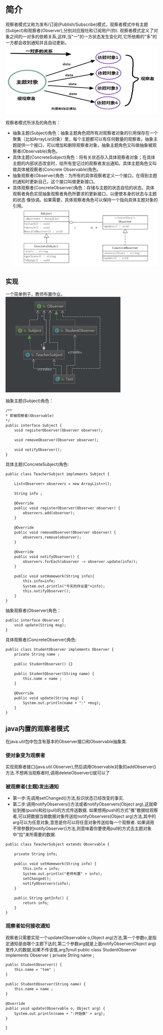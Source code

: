 # 简介
观察者模式又称为发布/订阅(Publish/Subscribe)模式，观察者模式中有主题(Subject)和观察者(Observer),分别对应报社和订阅用户(你).
观察者模式定义了对象之间的一对多的依赖关系,这样,当"一"的一方状态发生变化时,它所依赖的"多"的一方都会收到通知并且自动更新。
![](.观察者模式_images\dcd7af5d.png)

观察者模式所涉及的角色有：
- 抽象主题(Subject)角色：抽象主题角色把所有对观察者对象的引用保存在一个聚集（比如ArrayList对象）里，每个主题都可以有任何数量的观察者。抽象主题提供一个接口，可以增加和删除观察者对象，抽象主题角色又叫做抽象被观察者(Observable)角色。
- 具体主题(ConcreteSubject)角色：将有关状态存入具体观察者对象；在具体主题的内部状态改变时，给所有登记过的观察者发出通知。具体主题角色又叫做具体被观察者(Concrete Observable)角色。
- 抽象观察者(Observer)角色：为所有的具体观察者定义一个接口，在得到主题的通知时更新自己，这个接口叫做更新接口。
- 具体观察者(ConcreteObserver)角色：存储与主题的状态自恰的状态。具体观察者角色实现抽象观察者角色所要求的更新接口，以便使本身的状态与主题的状态 像协调。如果需要，具体观察者角色可以保持一个指向具体主题对象的引用。
![](.观察者模式_images\4673159a.png)

## 实现
一个简单例子，教师布置作业。
![](.观察者模式_images\7be01022.png)

抽象主题(Subject)角色：
```
/**
* 即被观察者(Observable)
*/
public interface Subject {
    void registerObserver(Observer observer);

    void removeObserver(Observer observer);

    void notifyObserver();
}
```
具体主题(ConcreteSubject)角色:
```
public class TeacherSubject implements Subject {

    List<Observer> observers = new ArrayList<>();

    String info ;

    @Override
    public void registerObserver(Observer observer) {
        observers.add(observer);
    }

    @Override
    public void removeObserver(Observer observer) {
        observers.remove(observer);
    }

    @Override
    public void notifyObserver() {
        observers.forEach(observer -> observer.update(info));
    }

    public void setHomework(String info){
        this.info=info;
        System.out.println("今天的作业是"+info);
        this.notifyObserver();
    }
}
```
抽象观察者(Observer)角色：
```
public interface Observer {
    void update(String msg);
}
```
具体观察者(ConcreteObserver)角色:
```
public class StudentObserver implements Observer {
    private String name ;

    public StudentObserver() {}

    public StudentObserver(String name) {
        this.name = name ;
    }

    @Override
    public void update(String msg) {
        System.out.println(name + ":" +msg);
    }
}
```

## java内置的观察者模式
在java.util包中包含有基本的Observer接口和Observable抽象类.

### 使对象变为观察者
实现观察者接口(java.util.Observer),然后调用Observable对象的addObserver()方法.不想再当观察者时,调用deleteObserver()就可以了

### 被观察者(主题)发出通知
- 第一步:先调用setChanged()方法,标识状态已经改变的事实.
- 第二步:调用notifyObservers()方法或者notifyObservers(Object arg),这就牵扯到推(push)和拉(pull)的方式传送数据.
如果想用push的方式"推"数据给观察者,可以把数据当做数据对象传送给notifyObservers(Object arg)方法,其中的arg可以为任意对象,意思是你可以将任意对象传送给每一个观察者.
如果调用不带参数的notifyObserver()方法,则意味着你要使用pull的方式去主题对象中"拉"来所需要的数据.
```
public class TeacherSubject extends Observable {

    private String info;

    public void setHomework(String info) {
        this.info = info;
        System.out.println("老师布置" + info);
        setChanged();
        notifyObservers(info);
    }

    public String getInfo() {
        return info;
    }
}
```

### 观察者如何接收通知
观察者只需要实现一个update(Observable o,Object arg)方法,第一个参数o,是指定通知是由哪个主题下达的,第二个参数arg就是上面notifyObserver(Object arg)里传入的数据,如果不传该值,arg为null
public class StudentObserver implements Observer {
    private String name ;

    public StudentObserver() {
        this.name = "tom" ;
    }

    public StudentObserver(String name) {
        this.name = name ;
    }

    @Override
    public void update(Observable o, Object arg) {
        System.out.println(name + ":开始做" + arg);
    }
}